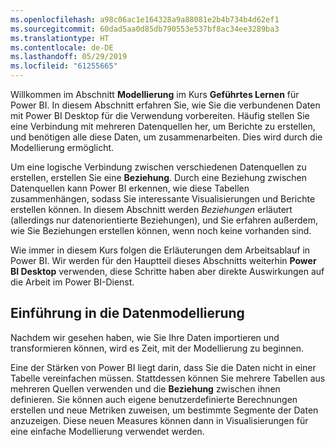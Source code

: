 ```yaml
---
ms.openlocfilehash: a98c06ac1e164328a9a88081e2b4b734b4d62ef1
ms.sourcegitcommit: 60dad5aa0d85db790553e537bf8ac34ee3289ba3
ms.translationtype: HT
ms.contentlocale: de-DE
ms.lasthandoff: 05/29/2019
ms.locfileid: "61255665"
---
```

Willkommen im Abschnitt **Modellierung** im Kurs **Geführtes Lernen** für Power BI. In diesem Abschnitt erfahren Sie, wie Sie die verbundenen Daten mit Power BI Desktop für die Verwendung vorbereiten. Häufig stellen Sie eine Verbindung mit mehreren Datenquellen her, um Berichte zu erstellen, und benötigen alle diese Daten, um zusammenarbeiten. Dies wird durch die Modellierung ermöglicht.

Um eine logische Verbindung zwischen verschiedenen Datenquellen zu erstellen, erstellen Sie eine **Beziehung**. Durch eine Beziehung zwischen Datenquellen kann Power BI erkennen, wie diese Tabellen zusammenhängen, sodass Sie interessante Visualisierungen und Berichte erstellen können. In diesem Abschnitt werden *Beziehungen* erläutert (allerdings nur datenorientierte Beziehungen), und Sie erfahren außerdem, wie Sie Beziehungen erstellen können, wenn noch keine vorhanden sind.

Wie immer in diesem Kurs folgen die Erläuterungen dem Arbeitsablauf in Power BI. Wir werden für den Hauptteil dieses Abschnitts weiterhin **Power BI Desktop** verwenden, diese Schritte haben aber direkte Auswirkungen auf die Arbeit im Power BI-Dienst.

## <a name="introduction-to-modeling-your-data"></a>Einführung in die Datenmodellierung
Nachdem wir gesehen haben, wie Sie Ihre Daten importieren und transformieren können, wird es Zeit, mit der Modellierung zu beginnen.

Eine der Stärken von Power BI liegt darin, dass Sie die Daten nicht in einer Tabelle vereinfachen müssen. Stattdessen können Sie mehrere Tabellen aus mehreren Quellen verwenden und die **Beziehung** zwischen ihnen definieren. Sie können auch eigene benutzerdefinierte Berechnungen erstellen und neue Metriken zuweisen, um bestimmte Segmente der Daten anzuzeigen. Diese neuen Measures können dann in Visualisierungen für eine einfache Modellierung verwendet werden.


